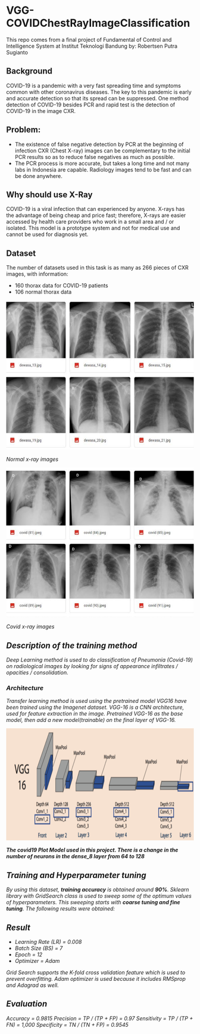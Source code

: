 # VGG-COVIDChestRayImageClassification
This repo comes from a final project of Fundamental of Control and Intelligence System at Institut Teknologi Bandung
by: Robertsen Putra Sugianto

## Background

COVID-19 is a pandemic with a very fast spreading time and symptoms common with other coronavirus diseases. The key to this pandemic is early and accurate detection so that its spread can be suppressed. One method detection of COVID-19 besides PCR and rapid test is the detection of COVID-19 in the image CXR.

## Problem:

- The existence of false negative detection by PCR at the beginning of infection CXR (Chest X-ray) images can be complementary to the initial PCR results so as to reduce false negatives as much as possible.
- The PCR process is more accurate, but takes a long time and not many labs in Indonesia are capable. Radiology images tend to be fast and can be done anywhere.

## Why should use X-Ray
COVID-19 is a viral infection that can experienced by anyone. X-rays has the advantage of being cheap and price fast; therefore, X-rays are easier accessed by health care providers who work in a small area and / or isolated. This model is a prototype system and not for medical use and cannot be used for diagnosis yet.

## Dataset
The number of datasets used in this task is as many as 266 pieces of CXR images, with information:
- 160 thorax data for COVID-19 patients
- 106 normal thorax data

<p align="center">
<img src="https://github.com/robertsenputras/VGG-COVIDChestRayImageClassification/blob/main/fig/dataset-biasa.png"  width="700" height="400">
</p>
<p>
  <em>Normal x-ray images<em>
</p>
<p align="center">
<img src="https://github.com/robertsenputras/VGG-COVIDChestRayImageClassification/blob/main/fig/dataset-covid.png"  width="700" height="400">
</p>
<p>
  <em>Covid x-ray images<em>
</p>
    

## Description of the training method
Deep Learning method is used to do classification of Pneumonia (Covid-19) on radiological images by looking for signs of appearance infiltrates / opacities / consolidation.

### Architecture
Transfer learning method is used using the pretrained model VGG16 have been trained using the Imagenet dataset. VGG-16 is a CNN architecture, used for feature extraction in the image. Pretrained VGG-16 as the base model, then add a new model(trainable) on the final layer of VGG-16.

<p align="center">
<img src="https://github.com/robertsenputras/VGG-COVIDChestRayImageClassification/blob/main/fig/vgg.png"  width="700" height="300">
</p>

**The covid19 Plot Model used in this project. There is a change in the number of neurons in the dense_8 layer from 64 to 128**

## Training and Hyperparameter tuning

By using this dataset, **training accuracy** is obtained around **90%**. Sklearn library with *GridSearch* class is used to sweep some of the optimum values of hyperparameters. This sweeping starts with **coarse tuning and fine tuning**. The following results were obtained:

## Result
- Learning Rate (LR) = 0.008
- Batch Size (BS) = 7
- Epoch = 12
- Optimizer = Adam

Grid Search supports the K-fold cross validation feature which is used to prevent overfitting. Adam optimizer is used because it includes RMSprop and Adagrad as well.

## Evaluation
Accuracy = 0.9815
Precision = TP / (TP + FP) = 0.97
Sensitivity = TP / (TP + FN) = 1,000
Specificity = TN / (TN + FP) = 0.9545
